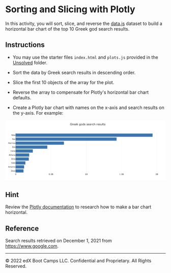 # Sorting and Slicing with Plotly

In this activity, you will sort, slice, and reverse the [data.js](Unsolved/data.js) dataset to build a horizontal bar chart of the top 10 Greek god search results.

## Instructions

* You may use the starter files `index.html` and `plots.js` provided in the [Unsolved](Unsolved) folder.

* Sort the data by Greek search results in descending order.

* Slice the first 10 objects of the array for the plot.

* Reverse the array to compensate for Plotly's horizontal bar chart defaults.

* Create a Plotly bar chart with names on the x-axis and search results on the y-axis. For example:

![Greek Top Ten](Images/greek_top_ten.png)

## Hint

Review the [Plotly documentation](https://plotly.com/javascript/) to research how to make a bar chart horizontal.

## Reference

Search results retrieved on December 1, 2021 from https://www.google.com.

---

© 2022 edX Boot Camps LLC. Confidential and Proprietary. All Rights Reserved.
